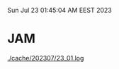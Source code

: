 Sun Jul 23 01:45:04 AM EEST 2023
# JAM
<a href='./cache/202307/23_01.log'>./cache/202307/23_01.log</a>
